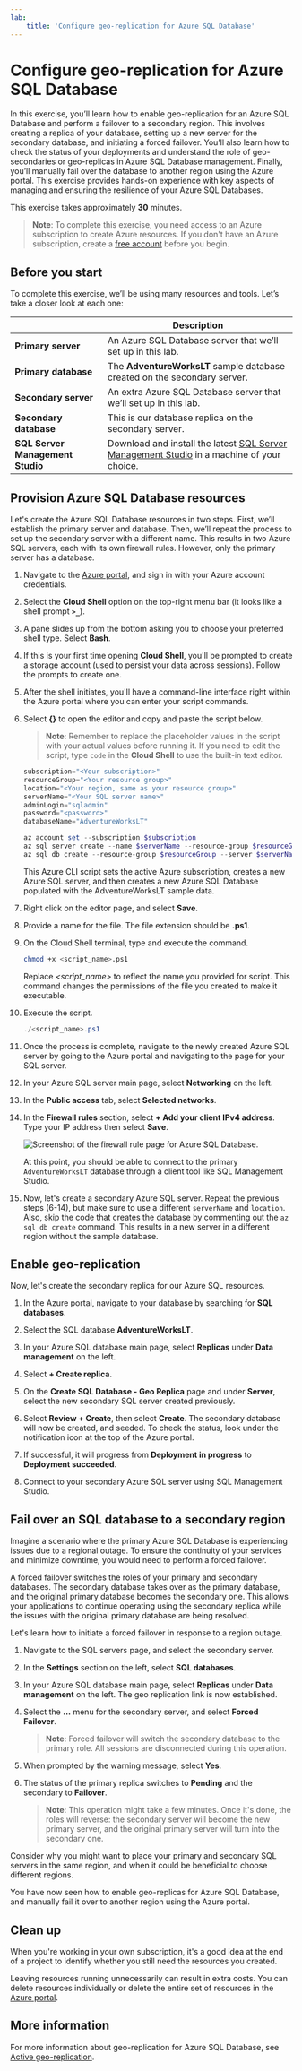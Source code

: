 ```yaml
---
lab:
    title: 'Configure geo-replication for Azure SQL Database'
---
```


# Configure geo-replication for Azure SQL Database

In this exercise, you’ll learn how to enable geo-replication for an Azure SQL Database and perform a failover to a secondary region. This involves creating a replica of your database, setting up a new server for the secondary database, and initiating a forced failover. You’ll also learn how to check the status of your deployments and understand the role of geo-secondaries or geo-replicas in Azure SQL Database management. Finally, you’ll manually fail over the database to another region using the Azure portal. This exercise provides hands-on experience with key aspects of managing and ensuring the resilience of your Azure SQL Databases.

This exercise takes approximately **30** minutes.

> **Note**: To complete this exercise, you need access to an Azure subscription to create Azure resources. If you don't have an Azure subscription, create a [free account](https://azure.microsoft.com/free/?azure-portal=true) before you begin.

## Before you start

To complete this exercise, we’ll be using many resources and tools. Let’s take a closer look at each one:

|  | Description |
| --- | --- |
| **Primary server** | An Azure SQL Database server that we’ll set up in this lab.|
| **Primary database** | The **AdventureWorksLT** sample database created on the secondary server.|
| **Secondary server** | An extra Azure SQL Database server that we’ll set up in this lab. |
| **Secondary database** | This is our database replica on the secondary server. |
| **SQL Server Management Studio** | Download and install the latest [SQL Server Management Studio](https://learn.microsoft.com/sql/ssms/download-sql-server-management-studio-ssms) in a machine of your choice. |

## Provision Azure SQL Database resources

Let's create the Azure SQL Database resources in two steps. First, we’ll establish the primary server and database. Then, we’ll repeat the process to set up the secondary server with a different name. This results in two Azure SQL servers, each with its own firewall rules. However, only the primary server has a database.

1. Navigate to the [Azure portal](https://portal.azure.com), and sign in with your Azure account credentials.

1. Select the **Cloud Shell** option on the top-right menu bar (it looks like a shell prompt **`>_`**).

1. A pane slides up from the bottom asking you to choose your preferred shell type. Select **Bash**.

1. If this is your first time opening **Cloud Shell**, you'll be prompted to create a storage account (used to persist your data across sessions). Follow the prompts to create one.

1. After the shell initiates, you'll have a command-line interface right within the Azure portal where you can enter your script commands.

1. Select **{}** to open the editor and copy and paste the script below. 
 
    > **Note**: Remember to replace the placeholder values in the script with your actual values before running it. If you need to edit the script, type `code` in the **Cloud Shell** to use the built-in text editor.
        
    ```powershell
    subscription="<Your subscription>"
    resourceGroup="<Your resource group>"
    location="<Your region, same as your resource group>"
    serverName="<Your SQL server name>"
    adminLogin="sqladmin"
    password="<password>"
    databaseName="AdventureWorksLT"
    
    az account set --subscription $subscription
    az sql server create --name $serverName --resource-group $resourceGroup --location $location --admin-user $adminLogin --admin-password $password
    az sql db create --resource-group $resourceGroup --server $serverName --name $databaseName --sample-name AdventureWorksLT --service-objective Basic

    ```
    This Azure CLI script sets the active Azure subscription, creates a new Azure SQL server, and then creates a new Azure SQL Database populated with the AdventureWorksLT sample data.

1. Right click on the editor page, and select **Save**.

1. Provide a name for the file. The file extension should be **.ps1**.

1. On the Cloud Shell terminal, type and execute the command.

    ```bash
    chmod +x <script_name>.ps1

    ```
    
    Replace *<script_name>* to reflect the name you provided for script. This command  changes the permissions of the file you created to make it executable.

1. Execute the script. 
    
    ```powershell
    ./<script_name>.ps1

    ```

1. Once the process is complete, navigate to the newly created Azure SQL server by going to the Azure portal and navigating to the page for your SQL server. 

1. In your Azure SQL server main page, select **Networking** on the left.

1. In the **Public access** tab, select **Selected networks**.

1. In the **Firewall rules** section, select **+ Add your client IPv4 address**. Type your IP address then select **Save**.

    ![Screenshot of the firewall rule page for Azure SQL Database.](../media/5-new-firewall-rule.png)

    At this point, you should be able to connect to the primary `AdventureWorksLT` database through a client tool like SQL Management Studio.

1. Now, let's create a secondary Azure SQL server. Repeat the previous steps (6-14), but make sure to use a different `serverName` and `location`. Also, skip the code that creates the database by commenting out the `az sql db create` command. This results in a new server in a different region without the sample database.

## Enable geo-replication

Now, let's create the secondary replica for our Azure SQL resources.

1. In the Azure portal, navigate to your database by searching for **SQL databases**.

1. Select the SQL database **AdventureWorksLT**.

1. In your Azure SQL database main page, select **Replicas** under **Data management** on the left.

1. Select **+ Create replica**.

1. On the **Create SQL Database - Geo Replica** page and under **Server**, select the new secondary SQL server created previously.

1. Select **Review + Create**, then select **Create**. The secondary database will now be created, and seeded. To check the status, look under the notification icon at the top of the Azure portal. 

1. If successful, it will progress from **Deployment in progress** to **Deployment succeeded**.

1. Connect to your secondary Azure SQL server using SQL Management Studio.

## Fail over an SQL database to a secondary region

Imagine a scenario where the primary Azure SQL Database is experiencing issues due to a regional outage. To ensure the continuity of your services and minimize downtime, you would need to perform a forced failover.

A forced failover switches the roles of your primary and secondary databases. The secondary database takes over as the primary database, and the original primary database becomes the secondary one. This allows your applications to continue operating using the secondary replica while the issues with the original primary database are being resolved.

Let's learn how to initiate a forced failover in response to a region outage.

1. Navigate to the SQL servers page, and select the secondary server.

1. In the **Settings** section on the left, select **SQL databases**.

1. In your Azure SQL database main page, select **Replicas** under **Data management** on the left. The geo replication link is now established.

1. Select the **...** menu for the secondary server, and select **Forced Failover**.

    > **Note**: Forced failover will switch the secondary database to the primary role. All sessions are disconnected during this operation.

1. When prompted by the warning message, select **Yes**.

1. The status of the primary replica switches to **Pending** and the secondary to **Failover**. 

    > **Note**:  This operation might take a few minutes. Once it's done, the roles will reverse: the secondary server will become the new primary server, and the original primary server will turn into the secondary one.

Consider why you might want to place your primary and secondary SQL servers in the same region, and when it could be beneficial to choose different regions.

You have now seen how to enable geo-replicas for Azure SQL Database, and manually fail it over to another region using the Azure portal.

## Clean up

When you're working in your own subscription, it's a good idea at the end of a project to identify whether you still need the resources you created. 

Leaving resources running unnecessarily can result in extra costs. You can delete resources individually or delete the entire set of resources in the [Azure portal](https://portal.azure.com?azure-portal=true).

## More information

For more information about geo-replication for Azure SQL Database, see [Active geo-replication](https://review.learn.microsoft.com/azure/azure-sql/database/active-geo-replication-overview).